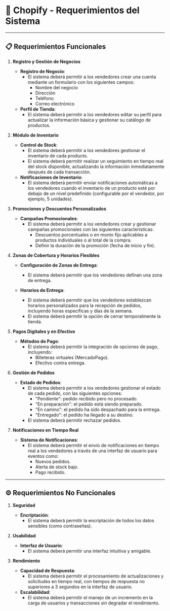 # 🍻 **Chopify - Requerimientos del Sistema**  

---

## 📋 **Requerimientos Funcionales**  

1. **Registro y Gestión de Negocios**  
   - **Registro de Negocio**:  
     - El sistema deberá permitir a los vendedores crear una cuenta mediante un formulario con los siguientes campos:  
       - Nombre del negocio
       - Dirección
       - Teléfono
       - Correo electrónico
   - **Perfil de Tienda**:  
     - El sistema deberá permitir a los vendedores editar su perfil para actualizar la información básica y gestionar su catálogo de productos.

2. **Módulo de Inventario**  
   - **Control de Stock**:  
     - El sistema deberá permitir a los vendedores gestionar el inventario de cada producto.
     - El sistema deberá permitir realizar un seguimiento en tiempo real del stock disponible, actualizando la información inmediatamente después de cada transacción.
   - **Notificaciones de Inventario**:  
     - El sistema deberá permitir enviar notificaciones automáticas a los vendedores cuando el inventario de un producto esté por debajo de un nivel predefinido (configurable por el vendedor, por ejemplo, 5 unidades).

3. **Promociones y Descuentos Personalizados**  
   - **Campañas Promocionales**:  
     - El sistema deberá permitir a los vendedores crear y gestionar campañas promocionales con las siguientes características:  
       - Descuentos porcentuales o en monto fijo aplicables a productos individuales o al total de la compra.  
       - Definir la duración de la promoción (fecha de inicio y fin).

4. **Zonas de Cobertura y Horarios Flexibles**  
   - **Configuración de Zonas de Entrega**:  
     - El sistema deberá permitir que los vendedores definan una zona de entrega.
    
   - **Horarios de Entrega**:  
     - El sistema deberá permitir que los vendedores establezcan horarios personalizados para la recepción de pedidos, incluyendo horas específicas y días de la semana.  
     - El sistema deberá permitir la opción de cerrar temporalmente la tienda.

5. **Pagos Digitales y en Efectivo**  
   - **Métodos de Pago**:  
     - El sistema deberá permitir la integración de opciones de pago, incluyendo:  
       - Billeteras virtuales (MercadoPago).
       - Efectivo contra entrega.  

6. **Gestión de Pedidos**  
   - **Estado de Pedidos**:  
     - El sistema deberá permitir a los vendedores gestionar el estado de cada pedido, con las siguientes opciones:  
       - "Pendiente": pedido recibido pero no procesado.
       - "En preparación": el pedido está siendo preparado.
       - "En camino": el pedido ha sido despachado para la entrega.
       - "Entregado": el pedido ha llegado a su destino.
     - El sistema deberá permitir rechazar pedidos.

7. **Notificaciones en Tiempo Real**  
   - **Sistema de Notificaciones**:  
     - El sistema deberá permitir el envío de notificaciones en tiempo real a los vendedores a través de una interfaz de usuario para eventos como:  
       - Nuevos pedidos.
       - Alerta de stock bajo.
       - Pago recibido.

---

## ⚙️ **Requerimientos No Funcionales**  

1. **Seguridad**  
   - **Encriptación**:  
     - El sistema deberá permitir la encriptación de todos los datos sensibles (como contraseñas).

2. **Usabilidad**  
   - **Interfaz de Usuario**:  
     - El sistema deberá permitir una interfaz intuitiva y amigable.

3. **Rendimiento**  
   - **Capacidad de Respuesta**:  
     - El sistema deberá permitir el procesamiento de actualizaciones y solicitudes en tiempo real, con tiempos de respuesta no superiores a 3 segundos en la interfaz de usuario.
   - **Escalabilidad**:  
     - El sistema deberá permitir el manejo de un incremento en la carga de usuarios y transacciones sin degradar el rendimiento.
